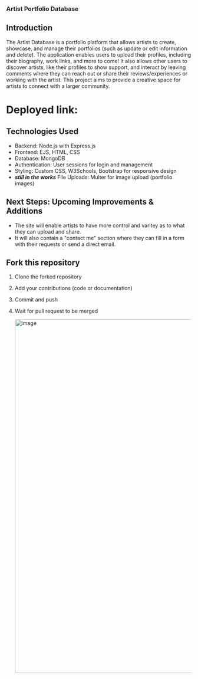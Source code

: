 ### Artist Portfolio Database
## Introduction
The Artist Database is a portfolio platform that allows artists to create, showcase, and manage their portfolios (such as update or edit information and delete). The application enables users to upload their profiles, including their biography, work links, and more to come! It also allows other users to discover artists, like their profiles to show support, and interact by leaving comments where they can reach out or share their reviews/experiences or working with the artist. This project aims to provide a creative space for artists to connect with a larger community.

# Deployed link: 

## Technologies Used
- Backend: Node.js with Express.js
- Frontend: EJS, HTML, CSS
- Database: MongoDB
- Authentication: User sessions for login and management
- Styling: Custom CSS, W3Schools, Bootstrap for responsive design
- _**still in the works**_ File Uploads: Multer for image upload (portfolio images)

## Next Steps: Upcoming Improvements & Additions
- The site will enable artists to have more control and varitey as to what they can upload and share. 
- It will also contain a "contact me" section where they can fill in a form with their requests or send a direct email. 

## Fork this repository
1. Clone the forked repository
2. Add your contributions (code or documentation)
3. Commit and push
4. Wait for pull request to be merged

   <img width="959" alt="image" src="https://github.com/user-attachments/assets/466a0f3e-8ba1-4dd4-9c1d-93c69c04aadc">

